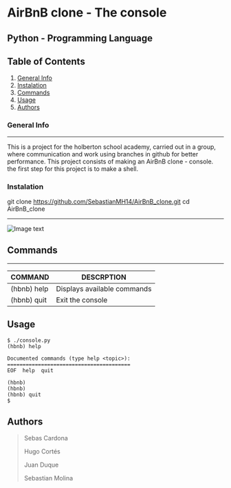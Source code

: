 # AirBnB clone - The console
## Python - Programming Language



## Table of Contents
1. [General Info](#general-info)
2. [Instalation](#Instalation)
3. [Commands](#Commands)
4. [Usage](#Usage)
5. [Authors](#Authors)

### General Info
***
This is a project for the holberton school academy, carried out in a group, where communication and work using branches in github for better performance. This project consists of making an AirBnB clone - console. the first step for this project is to make a shell.

### Instalation

git clone https://github.com/SebastianMH14/AirBnB_clone.git
cd AirBnB_clone


***
![Image text](https://holbertonintranet.s3.amazonaws.com/uploads/medias/2018/6/65f4a1dd9c51265f49d0.png?X-Amz-Algorithm=AWS4-HMAC-SHA256&X-Amz-Credential=AKIARDDGGGOUWMNL5ANN%2F20210701%2Fus-east-1%2Fs3%2Faws4_request&X-Amz-Date=20210701T030048Z&X-Amz-Expires=86400&X-Amz-SignedHeaders=host&X-Amz-Signature=9105276f73bee14350727e59993ef911d7e5a47d618c52f549e475b5f0070a4f)

## Commands
***
| COMMAND | DESCRPTION |
| ------------- | ------------- |
|     (hbnb) help   | Displays available commands  |
|     (hbnb) quit   | Exit the console |


## Usage
```
$ ./console.py
(hbnb) help

Documented commands (type help <topic>):
========================================
EOF  help  quit

(hbnb)
(hbnb)
(hbnb) quit
$
```

## Authors

> Sebas Cardona
>
> Hugo Cortés
>
> Juan Duque
>
> Sebastian Molina
>